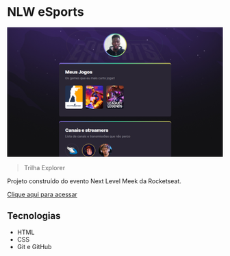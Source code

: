 # NLW eSports 

![preview](./.github/preview.png)

>Trilha Explorer

Projeto construído do evento Next Level Meek da Rocketseat.

[Clique aqui para acessar](https://wmsantz.github.io/nlw-esports-explorer/)

## Tecnologias

- HTML 
- CSS 
- Git e GitHub

